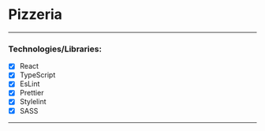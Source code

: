 # Pizzeria

-------------
### Technologies/Libraries:
- [x] React
- [x] TypeScript
- [x] EsLint
- [x] Prettier
- [x] Stylelint
- [x] SASS
-------------